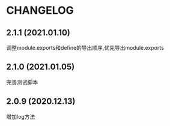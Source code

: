 # CHANGELOG

## 2.1.1 (2021.01.10)

调整module.exports和define的导出顺序,优先导出module.exports

## 2.1.0 (2021.01.05)

完善测试脚本

## 2.0.9 (2020.12.13)

增加log方法
